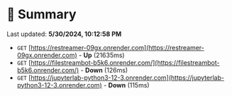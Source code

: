 # 📖 Summary
Last updated: **5/30/2024, 10:12:58 PM**

- `GET` [https://restreamer-09gx.onrender.com](https://restreamer-09gx.onrender.com) - **Up** (21635ms)
- `GET` [https://filestreambot-b5k6.onrender.com/](https://filestreambot-b5k6.onrender.com/) - **Down** (126ms)
- `GET` [https://jupyterlab-python3-12-3.onrender.com](https://jupyterlab-python3-12-3.onrender.com) - **Down** (115ms)
